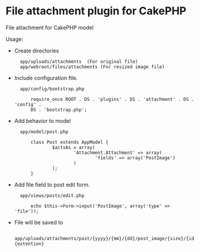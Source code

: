 # File attachment plugin for CakePHP

File attachment for CakePHP model

Usage:

- Create directories

		app/uploads/attachments  (For original file)
		app/webroot/files/attachments (For resized image file)

- Include configuration file.

		app/config/bootstrap.php

			require_once ROOT . DS . 'plugins' . DS . 'attachment' . DS . 'config' .
			DS . 'bootstrap.php';

- Add behavior to model  

		app/model/post.php

			class Post extends AppModel {
					$actsAs = array(
							'Attachment.Attachment' => array(
									'fields' => array('PostImage')
							)
					);
			}

- Add file field to post edit form.

		app/views/posts/edit.php

			echo $this->Form->input('PostImage', array('type' => 'file'));

- File will be saved to

		app/uploads/attachments/post/{yyyy}/{mm}/{dd}/post_image/{size}/{id}/{unique_number}.{extention}


